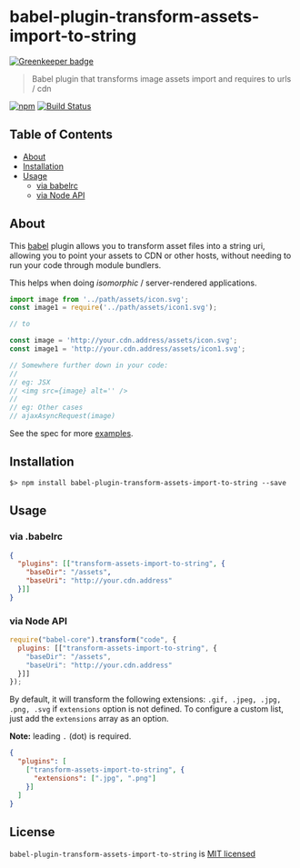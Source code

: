 # babel-plugin-transform-assets-import-to-string

[![Greenkeeper badge](https://badges.greenkeeper.io/yeojz/babel-plugin-transform-assets-import-to-string.svg)](https://greenkeeper.io/)
> Babel plugin that transforms image assets import and requires to urls / cdn

[![npm][npm-badge]][npm-link]
[![Build Status][circle-badge]][circle-link]

## Table of Contents

-   [About](#about)
-   [Installation](#installation)
-   [Usage](#usage)
    -   [via babelrc](#via-babelrc)
    -   [via Node API](#via-node-api)

## About

This [babel](https://babeljs.io/) plugin allows you to transform asset files into a string uri, allowing you to point your assets to CDN or other hosts, without needing to run your code through module bundlers.

This helps when doing _isomorphic_ / server-rendered applications.

```js
import image from '../path/assets/icon.svg';
const image1 = require('../path/assets/icon1.svg');

// to

const image = 'http://your.cdn.address/assets/icon.svg';
const image1 = 'http://your.cdn.address/assets/icon1.svg';

// Somewhere further down in your code:
//
// eg: JSX
// <img src={image} alt='' />
//
// eg: Other cases
// ajaxAsyncRequest(image)
```

See the spec for more [examples](https://github.com/yeojz/babel-plugin-transform-assets-import-to-string/blob/master/test/index.spec.js).

## Installation

```
$> npm install babel-plugin-transform-assets-import-to-string --save
```

## Usage

### via .babelrc
```json
{
  "plugins": [["transform-assets-import-to-string", {
    "baseDir": "/assets",
    "baseUri": "http://your.cdn.address"
  }]]
}
```

### via Node API

```js
require("babel-core").transform("code", {
  plugins: [["transform-assets-import-to-string", {
    "baseDir": "/assets",
    "baseUri": "http://your.cdn.address"
  }]]
});
```

By default, it will transform the following extensions: `.gif, .jpeg, .jpg, .png, .svg` if `extensions` option is not defined. To configure a custom list, just add the `extensions` array as an option.

__Note:__ leading `.` (dot) is required.

```json
{
  "plugins": [
    ["transform-assets-import-to-string", {
      "extensions": [".jpg", ".png"]
    }]
  ]
}
```

## License

`babel-plugin-transform-assets-import-to-string` is [MIT licensed](./LICENSE)

[circle-badge]: https://img.shields.io/circleci/project/github/yeojz/babel-plugin-transform-assets-import-to-string/master.svg?style=flat-square
[circle-link]: https://circleci.com/gh/yeojz/babel-plugin-transform-assets-import-to-string

[npm-badge]: https://img.shields.io/npm/v/babel-plugin-transform-assets-import-to-string.svg?style=flat-square
[npm-link]: https://www.npmjs.com/package/babel-plugin-transform-assets-import-to-string
